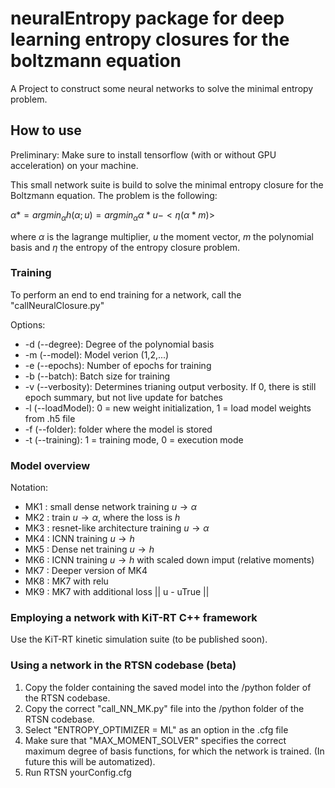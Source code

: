 # neuralEntropy package for deep learning entropy closures for the boltzmann equation

A Project to construct some neural networks to solve the minimal entropy problem. 


## How to use ## 

Preliminary: Make sure to install tensorflow (with or without GPU acceleration) on your machine. 

This small network suite is build to solve the minimal entropy closure for the Boltzmann equation. 
The problem is the following: 

$\alpha* = argmin_{\alpha} h(\alpha;u) = argmin_{\alpha} {\alpha*u - <\eta(\alpha*m)>}$

where $\alpha$ is the lagrange multiplier, $u$ the moment vector, $m$ the polynomial basis and $\eta$ the entropy of the entropy closure problem.
	
### Training ### 

To perform an end to end training for a network, call the "callNeuralClosure.py"

Options: 

* -d (--degree): Degree of the polynomial basis
* -m (--model): Model verion (1,2,...)
* -e (--epochs): Number of epochs for training
* -b (--batch): Batch size for training
* -v (--verbosity): Determines trianing output verbosity. If 0, there is still epoch summary, but not live update for batches
* -l (--loadModel): 0 = new weight initialization, 1 = load model weights from .h5 file
* -f (--folder): folder where the model is stored
* -t (--training): 1 = training mode, 0 = execution mode

### Model overview
Notation: 

 * MK1 : small dense network training $u\rightarrow\alpha$
 * MK2 : train $u\rightarrow \alpha$, where the loss is $h$
 * MK3 : resnet-like architecture  training $u\rightarrow\alpha$
 * MK4 : ICNN training $u\rightarrow h$
 * MK5 : Dense net training $u\rightarrow h$
 * MK6 : ICNN training $u\rightarrow h$ with scaled down imput (relative moments)
 * MK7 : Deeper version of MK4
 * MK8 : MK7 with relu
 * MK9 : MK7 with additional loss || u - uTrue ||

### Employing a network with KiT-RT C++ framework ###

Use the KiT-RT kinetic simulation suite (to be published soon). 

### Using a network in the RTSN codebase (beta) ###

1) Copy the folder containing the saved model into the /python folder of the RTSN codebase. 
2) Copy the correct "call_NN_MK<X>.py" file into the /python folder of the RTSN codebase. 
3) Select "ENTROPY_OPTIMIZER = ML" as an option in the .cfg file
4) Make sure that "MAX_MOMENT_SOLVER" specifies the correct maximum degree of basis functions, for which the network is trained. (In future this will be automatized). 
5) Run RTSN yourConfig.cfg 
